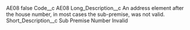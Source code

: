 <?xml version="1.0" encoding="UTF-8"?>
<CustomMetadata xmlns="http://soap.sforce.com/2006/04/metadata" xmlns:xsi="http://www.w3.org/2001/XMLSchema-instance" xmlns:xsd="http://www.w3.org/2001/XMLSchema">
    <label>AE08</label>
    <protected>false</protected>
    <values>
        <field>Code__c</field>
        <value xsi:type="xsd:string">AE08</value>
    </values>
    <values>
        <field>Long_Description__c</field>
        <value xsi:type="xsd:string">An address element after the house number, in most cases the sub-premise, was not valid.</value>
    </values>
    <values>
        <field>Short_Description__c</field>
        <value xsi:type="xsd:string">Sub Premise Number Invalid</value>
    </values>
</CustomMetadata>
